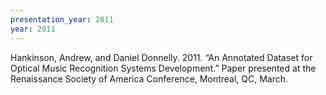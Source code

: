 ```yaml
---
presentation_year: 2011
year: 2011
---
```


Hankinson, Andrew, and Daniel Donnelly. 2011. “An Annotated Dataset for Optical Music Recognition Systems Development.” Paper presented at the Renaissance Society of America Conference, Montreal, QC, March.